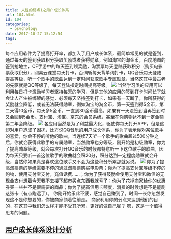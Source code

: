 ```yaml
---
title: 人性的弱点1之用户成长体系
url: 104.html
id: 104
categories:
  - psychology
date: 2017-10-27 15:12:54
tags:
---
```


每个应用软件为了提高打开率，都加入了用户成长体系，最简单常见的就是签到，通过每天的签到获取积分换取奖励或者获得勋章，例如淘宝的淘金币，百度地图的签到抢地主，CF手游中的每天签到领奖励，淘票票每天登陆获取积分（购买电影票获取积分），网易云课堂每天打卡，百词斩每天背单词打卡，QQ音乐每天登陆提高等级，听一个歌手的歌曲达到一定时间获取歌手专属勋章，当然这其中最古老的先驱就是QQ等级了，每天登陆指定时间提高等级。 ![](http://image.woshipm.com/wp-files/2016/11/1pWLP255zTUpAKn7SpHA.png) 当然学习类的应用可以利用每日打卡激励学习者坚持每天的学习，但是其他的应用的签到打卡时间长了就会让人产生被绑架的感觉，必须每天坚持签到打卡，如果有一天断了，你所获得的奖励就会降低，或者无法获得勋章，例如淘宝的淘金币，第一天签到得5金币，第二天得10金币，每天多5金币，一直到30金币最高，如果有一天没签到当再签到时又会回到5金币。支付宝、淘宝、京东的会员系统，甚至在你购物达不到一定金额第二年会降级。 ![](http://www.zhuyunfeng.com/wp-content/uploads/2017/10/2.jpg) 各应用当然是为了利益最大化，驱使你每天打开APP，但是这却对用户造成了困扰，比方说QQ音乐的用户成长体系，你为了表示你对某位歌手的喜爱，你会不停的听他的歌曲，当连续7天听一个歌手的歌曲超过500分钟之后，你就会获得此歌手的专属勋章，当然勋章也分等级，刚开始是初级勋章，你为了提高勋章等级，就会每次打开QQ音乐的时候都特意听一下这位歌手的歌曲，因为每天只要听一首这位歌手的歌曲就会积20分，积分达到一定程度勋章就会升级，当然你如果真是喜欢这位歌手又不会为这些积分所累那就另说。 ![](http://www.zhuyunfeng.com/wp-content/uploads/2017/10/3.jpg) 你为了提高淘票票的等级需要不停的通过淘票票购买电影票；你为了提高支付宝等级不停的购物，使用支付宝支付，充值话费……；你为了获得鼓励金使用支付宝和微信的无现金支付想着今天我不去楼下超市买点东西我就亏了；你为了花掉商家给你的优惠券买一些并不是很需要的商品；你为了提高信用卡额度，消费的时候想是不是能刷这张卡（有点跑远了）。 你刚开始乐此不疲，感觉自己赚到了，时间一长你忽然发现这不是你想要的，你被商家领着往前走。 商家利用你的弱点来达到他们的目的，在这其中我们怎么样才能不受其所累，更好的做自己呢？ 嗯，这是一个值得思考的问题。

[用户成长体系设计分析](http://www.woshipm.com/pd/447292.html)
---------------------------------------------------